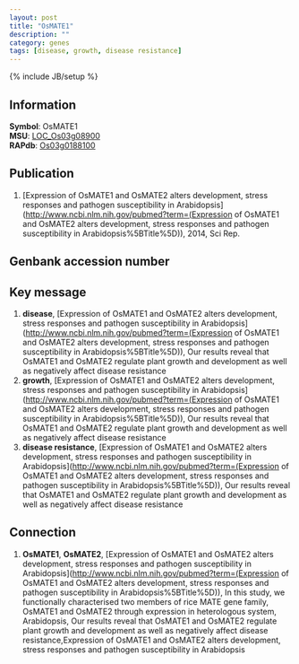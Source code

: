```yaml
---
layout: post
title: "OsMATE1"
description: ""
category: genes
tags: [disease, growth, disease resistance]
---
```

{% include JB/setup %}

## Information
__Symbol__: OsMATE1  
__MSU__: [LOC_Os03g08900](http://rice.plantbiology.msu.edu/cgi-bin/ORF_infopage.cgi?orf=LOC_Os03g08900)  
__RAPdb__: [Os03g0188100](http://rapdb.dna.affrc.go.jp/viewer/gbrowse_details/irgsp1?name=Os03g0188100)  

## Publication
1. [Expression of OsMATE1 and OsMATE2 alters development, stress responses and pathogen susceptibility in Arabidopsis](http://www.ncbi.nlm.nih.gov/pubmed?term=(Expression of OsMATE1 and OsMATE2 alters development, stress responses and pathogen susceptibility in Arabidopsis%5BTitle%5D)), 2014, Sci Rep.

## Genbank accession number

## Key message
1. __disease__, [Expression of OsMATE1 and OsMATE2 alters development, stress responses and pathogen susceptibility in Arabidopsis](http://www.ncbi.nlm.nih.gov/pubmed?term=(Expression of OsMATE1 and OsMATE2 alters development, stress responses and pathogen susceptibility in Arabidopsis%5BTitle%5D)),  Our results reveal that OsMATE1 and OsMATE2 regulate plant growth and development as well as negatively affect disease resistance
2. __growth__, [Expression of OsMATE1 and OsMATE2 alters development, stress responses and pathogen susceptibility in Arabidopsis](http://www.ncbi.nlm.nih.gov/pubmed?term=(Expression of OsMATE1 and OsMATE2 alters development, stress responses and pathogen susceptibility in Arabidopsis%5BTitle%5D)),  Our results reveal that OsMATE1 and OsMATE2 regulate plant growth and development as well as negatively affect disease resistance
3. __disease resistance__, [Expression of OsMATE1 and OsMATE2 alters development, stress responses and pathogen susceptibility in Arabidopsis](http://www.ncbi.nlm.nih.gov/pubmed?term=(Expression of OsMATE1 and OsMATE2 alters development, stress responses and pathogen susceptibility in Arabidopsis%5BTitle%5D)),  Our results reveal that OsMATE1 and OsMATE2 regulate plant growth and development as well as negatively affect disease resistance

## Connection
1. __OsMATE1__, __OsMATE2__, [Expression of OsMATE1 and OsMATE2 alters development, stress responses and pathogen susceptibility in Arabidopsis](http://www.ncbi.nlm.nih.gov/pubmed?term=(Expression of OsMATE1 and OsMATE2 alters development, stress responses and pathogen susceptibility in Arabidopsis%5BTitle%5D)),  In this study, we functionally characterised two members of rice MATE gene family, OsMATE1 and OsMATE2 through expression in heterologous system, Arabidopsis, Our results reveal that OsMATE1 and OsMATE2 regulate plant growth and development as well as negatively affect disease resistance,Expression of OsMATE1 and OsMATE2 alters development, stress responses and pathogen susceptibility in Arabidopsis


